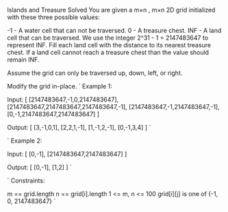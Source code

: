 Islands and Treasure
Solved 
You are given a m×n , m×n 2D grid initialized with these three possible values:

-1 - A water cell that can not be traversed.
0 - A treasure chest.
INF - A land cell that can be traversed. We use the integer 2^31 - 1 = 2147483647 to represent INF.
Fill each land cell with the distance to its nearest treasure chest. If a land cell cannot reach a treasure chest than the value should remain INF.

Assume the grid can only be traversed up, down, left, or right.

Modify the grid in-place.
`
Example 1:

Input: [
  [2147483647,-1,0,2147483647],
  [2147483647,2147483647,2147483647,-1],
  [2147483647,-1,2147483647,-1],
  [0,-1,2147483647,2147483647]
]

Output: [
  [3,-1,0,1],
  [2,2,1,-1],
  [1,-1,2,-1],
  [0,-1,3,4]
]
`

`
Example 2:

Input: [
  [0,-1],
  [2147483647,2147483647]
]

Output: [
  [0,-1],
  [1,2]
]
`

`
Constraints:

m == grid.length
n == grid[i].length
1 <= m, n <= 100
grid[i][j] is one of {-1, 0, 2147483647}
`